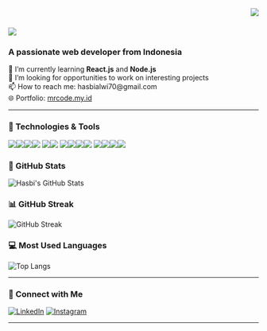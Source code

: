 <img align="right" src="https://visitor-badge.laobi.icu/badge?page_id=hasbialwikusmana.hasbialwikusmana" />

<h1 align="left">
    <img src="https://readme-typing-svg.herokuapp.com/?font=Righteous&size=35&center=false&vCenter=false&width=500&height=70&duration=4000&lines=Hi+There!+👋;+I'm+Hasbi+Alwi+Kusmana!;" />
</h1>

<h3 align="left">A passionate web developer from Indonesia</h3>

<p align="left">
    🌱 I’m currently learning <strong>React.js</strong> and <strong>Node.js</strong> <br>
    💼 I’m looking for opportunities to work on interesting projects <br>
    📫 How to reach me: hasbialwi70@gmail.com <br>
    🌐 Portfolio: <a href="https://mrcode.my.id/">mrcode.my.id</a> <br>
</p>

---

### 🔧 Technologies & Tools

<img src="https://img.shields.io/badge/HTML5-E34F26?style=for-the-badge&logo=html5&logoColor=white" /><img src="https://img.shields.io/badge/CSS3-1572B6?style=for-the-badge&logo=css3&logoColor=white" /><img src="https://img.shields.io/badge/JavaScript-F7DF1E?style=for-the-badge&logo=javascript&logoColor=black" /><img src="https://img.shields.io/badge/PHP-777BB4?style=for-the-badge&logo=php&logoColor=white" />
<img src="https://img.shields.io/badge/MySQL-00000F?style=for-the-badge&logo=mysql&logoColor=white" /><img src="https://img.shields.io/badge/PostgreSQL-316192?style=for-the-badge&logo=postgresql&logoColor=white" />
<img src="https://img.shields.io/badge/Bootstrap-563D7C?style=for-the-badge&logo=bootstrap&logoColor=white" /><img src="https://img.shields.io/badge/React-20232A?style=for-the-badge&logo=react&logoColor=61DAFB" /><img src="https://img.shields.io/badge/Express.js-404D59?style=for-the-badge&logo=express&logoColor=white" /><img src="https://img.shields.io/badge/Tailwind_CSS-06B6D4?style=for-the-badge&logo=tailwind-css&logoColor=white" />
<img src="https://img.shields.io/badge/Git-F05032?style=for-the-badge&logo=git&logoColor=white" /><img src="https://img.shields.io/badge/GitHub-181717?style=for-the-badge&logo=github&logoColor=white" /><img src="https://img.shields.io/badge/Visual_Studio_Code-0078D4?style=for-the-badge&logo=visual%20studio%20code&logoColor=white" /><img src="https://img.shields.io/badge/Postman-FF6C37?style=for-the-badge&logo=Postman&logoColor=white" />

### 🌟 GitHub Stats

![Hasbi's GitHub Stats](https://github-readme-stats.vercel.app/api?username=hasbialwikusmana&show_icons=true&theme=radical)

### 📊 GitHub Streak

![GitHub Streak](https://github-readme-streak-stats.herokuapp.com/?user=hasbialwikusmana&theme=radical)

### 💻 Most Used Languages

![Top Langs](https://github-readme-stats.vercel.app/api/top-langs/?username=hasbialwikusmana&layout=compact&theme=radical)

---

### 📲 Connect with Me

[![LinkedIn](https://img.shields.io/badge/linkedin-%230077B5.svg?&style=for-the-badge&logo=linkedin&logoColor=white)](https://www.linkedin.com/in/hasbialwikusmana)
[![Instagram](https://img.shields.io/badge/instagram-%23E4405F.svg?&style=for-the-badge&logo=instagram&logoColor=white)](https://www.instagram.com/hasbialwikusmana/)

---
